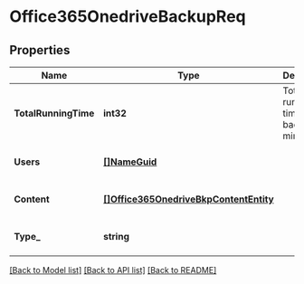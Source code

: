 # Office365OnedriveBackupReq

## Properties
Name | Type | Description | Notes
------------ | ------------- | ------------- | -------------
**TotalRunningTime** | **int32** | Total running time of the backup in minutes | [optional] [default to null]
**Users** | [**[]NameGuid**](NameGUID.md) |  | [optional] [default to null]
**Content** | [**[]Office365OnedriveBkpContentEntity**](Office365OnedriveBkpContentEntity.md) |  | [optional] [default to null]
**Type_** | **string** |  | [optional] [default to null]

[[Back to Model list]](../README.md#documentation-for-models) [[Back to API list]](../README.md#documentation-for-api-endpoints) [[Back to README]](../README.md)

